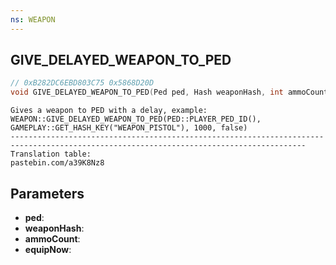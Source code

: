 ```yaml
---
ns: WEAPON
---
```

## GIVE_DELAYED_WEAPON_TO_PED

```c
// 0xB282DC6EBD803C75 0x5868D20D
void GIVE_DELAYED_WEAPON_TO_PED(Ped ped, Hash weaponHash, int ammoCount, BOOL equipNow);
```

```
Gives a weapon to PED with a delay, example:  
WEAPON::GIVE_DELAYED_WEAPON_TO_PED(PED::PLAYER_PED_ID(), GAMEPLAY::GET_HASH_KEY("WEAPON_PISTOL"), 1000, false)  
----------------------------------------------------------------------------------------------------------------------------------------  
Translation table:  
pastebin.com/a39K8Nz8  
```

## Parameters
* **ped**: 
* **weaponHash**: 
* **ammoCount**: 
* **equipNow**: 

